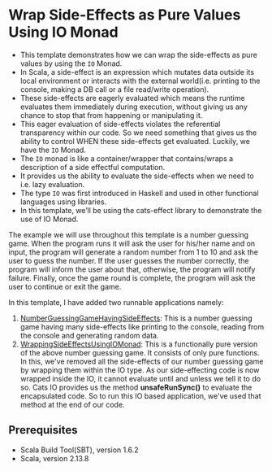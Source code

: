 # Wrap Side-Effects as Pure Values Using IO Monad

- This template demonstrates how we can wrap the side-effects as pure values by using the ```IO``` Monad.
- In Scala, a side-effect is an expression which mutates data outside its local environment or interacts with the external world(i.e. printing to the console, making a DB call or a file read/write operation).
- These side-effects are eagerly evaluated which means the runtime evaluates them immediately during execution, without giving us any chance to stop that from happening or manipulating it.
- This eager evaluation of side-effects violates the referential transparency within our code. So we need something that gives us the ability to control WHEN these side-effects get evaluated. Luckily, we have the ```IO``` Monad.
- The ```IO``` monad is like a container/wrapper that contains/wraps a description of a side effectful computation.
- It provides us the ability to evaluate the side-effects when we need to i.e. lazy evaluation.
- The type ```IO``` was first introduced in Haskell and used in other functional languages using libraries. 
- In this template, we’ll be using the cats-effect library to demonstrate the use of IO Monad.

The example we will use throughout this template is a number guessing game. When the program runs it will ask the user for his/her name and on input, the program will generate a random number from 1 to 10 and ask the user to guess the number. If the user guesses the number correctly, the program will inform the user about that, otherwise, the program will notify failure. Finally, once the game round is complete, the program will ask the user to continue or exit the game.

In this template, I have added two runnable applications namely:
1. [NumberGuessingGameHavingSideEffects](src/main/scala/NumberGuessingGameHavingSideEffects.scala): This is a number guessing game having many side-effects like printing to the console, reading from the console and generating random data.
2. [WrappingSideEffectsUsingIOMonad](src/main/scala/WrappingSideEffectsUsingIOMonad.scala): This is a functionally pure version of the above number guessing game. It consists of only pure functions. In this, we've removed all the side-effects of our number guessing game by wrapping them within the IO type. As our side-effecting code is now wrapped inside the IO, it cannot evaluate until and unless we tell it to do so. Cats IO provides us the method **unsafeRunSync()** to evaluate the encapsulated code. So to run this IO based application, we've used that method at the end of our code.

## Prerequisites

- Scala Build Tool(SBT), version 1.6.2
- Scala, version 2.13.8